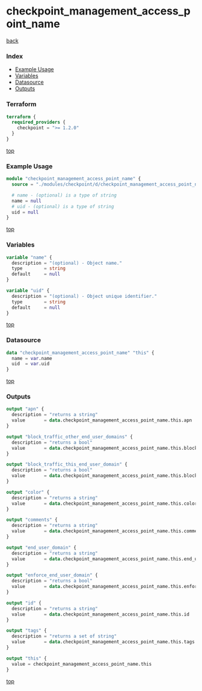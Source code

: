 # checkpoint_management_access_point_name

[back](../checkpoint.md)

### Index

- [Example Usage](#example-usage)
- [Variables](#variables)
- [Datasource](#datasource)
- [Outputs](#outputs)

### Terraform

```terraform
terraform {
  required_providers {
    checkpoint = ">= 1.2.0"
  }
}
```

[top](#index)

### Example Usage

```terraform
module "checkpoint_management_access_point_name" {
  source = "./modules/checkpoint/d/checkpoint_management_access_point_name"

  # name - (optional) is a type of string
  name = null
  # uid - (optional) is a type of string
  uid = null
}
```

[top](#index)

### Variables

```terraform
variable "name" {
  description = "(optional) - Object name."
  type        = string
  default     = null
}

variable "uid" {
  description = "(optional) - Object unique identifier."
  type        = string
  default     = null
}
```

[top](#index)

### Datasource

```terraform
data "checkpoint_management_access_point_name" "this" {
  name = var.name
  uid  = var.uid
}
```

[top](#index)

### Outputs

```terraform
output "apn" {
  description = "returns a string"
  value       = data.checkpoint_management_access_point_name.this.apn
}

output "block_traffic_other_end_user_domains" {
  description = "returns a bool"
  value       = data.checkpoint_management_access_point_name.this.block_traffic_other_end_user_domains
}

output "block_traffic_this_end_user_domain" {
  description = "returns a bool"
  value       = data.checkpoint_management_access_point_name.this.block_traffic_this_end_user_domain
}

output "color" {
  description = "returns a string"
  value       = data.checkpoint_management_access_point_name.this.color
}

output "comments" {
  description = "returns a string"
  value       = data.checkpoint_management_access_point_name.this.comments
}

output "end_user_domain" {
  description = "returns a string"
  value       = data.checkpoint_management_access_point_name.this.end_user_domain
}

output "enforce_end_user_domain" {
  description = "returns a bool"
  value       = data.checkpoint_management_access_point_name.this.enforce_end_user_domain
}

output "id" {
  description = "returns a string"
  value       = data.checkpoint_management_access_point_name.this.id
}

output "tags" {
  description = "returns a set of string"
  value       = data.checkpoint_management_access_point_name.this.tags
}

output "this" {
  value = checkpoint_management_access_point_name.this
}
```

[top](#index)